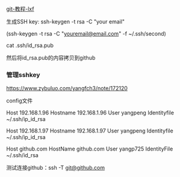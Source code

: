 [git-教程-lxf](http://www.liaoxuefeng.com/wiki/0013739516305929606dd18361248578c67b8067c8c017b000)

生成SSH key:
ssh-keygen -t rsa -C "your email"

(ssh-keygen -t rsa -C "youremail@email.com" -f ~/.ssh/second)

 cat .ssh/id_rsa.pub 

然后将id_rsa.pub的内容拷贝到github

### 管理sshkey

https://www.zybuluo.com/yangfch3/note/172120

config文件

Host 192.168.1.96
Hostname 192.168.1.96
User yangpeng
Identityfile ~/.ssh/ip_id_rsa

Host 192.168.1.97
Hostname 192.168.1.97
User yangpeng
Identityfile ~/.ssh/ip_id_rsa

Host github.com
HostName github.com
User yangp725
IdentityFile ~/.ssh/id_rsa

测试连接github：ssh -T git@github.com